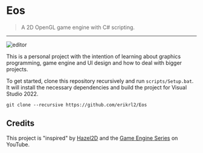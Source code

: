 # Eos

> A 2D OpenGL game engine with C# scripting.

---

![editor](https://user-images.githubusercontent.com/92889691/187909443-c5dbf4dc-35ac-4ddb-9213-e403149c6f4e.png)

This is a personal project with the intention of learning about graphics programming, game engine and UI design and how to deal with bigger projects.

To get started, clone this repository recursively and run `scripts/Setup.bat`. It will install the necessary dependencies and build the project for Visual Studio 2022.

```
git clone --recursive https://github.com/erikrl2/Eos
```

## Credits

This project is "inspired" by [Hazel2D](https://github.com/TheCherno/Hazel) and the [Game Engine Series](https://youtube.com/playlist?list=PLlrATfBNZ98dC-V-N3m0Go4deliWHPFwT) on YouTube.

